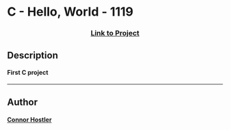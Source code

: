 # C - Hello, World - 1119 
### <center>[Link to Project](https://github.com/chostler24/holbertonschool-low_level_programming/projects?type=beta)</center>
 ## Description
 #### First C project
 ---
 ## Author
 #### [Connor Hostler](chostler24)